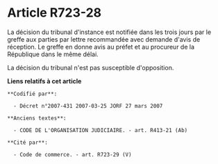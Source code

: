 # Article R723-28

La décision du tribunal d'instance est notifiée dans les trois jours par le greffe aux parties par lettre recommandée avec
demande d'avis de réception. Le greffe en donne avis au préfet et au procureur de la République dans le même délai.

La décision du tribunal n'est pas susceptible d'opposition.

**Liens relatifs à cet article**

	**Codifié par**:

	  - Décret n°2007-431 2007-03-25 JORF 27 mars 2007

	**Anciens textes**:

	  - CODE DE L'ORGANISATION JUDICIAIRE. - art. R413-21 (Ab)

	**Cité par**:

	  - Code de commerce. - art. R723-29 (V)
